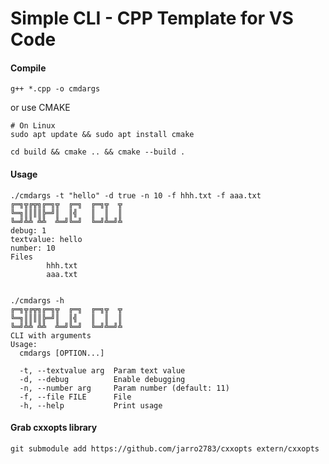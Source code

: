 # Simple CLI - CPP Template for VS Code
#### Compile
```
g++ *.cpp -o cmdargs
```
or use CMAKE
```
# On Linux
sudo apt update && sudo apt install cmake

cd build && cmake .. && cmake --build .
```

#### Usage
```
./cmdargs -t "hello" -d true -n 10 -f hhh.txt -f aaa.txt
╔═╗╦╔╦╗╔═╗╦  ╔═╗  ╔═╗╦  ╦
╚═╗║║║║╠═╝║  ║╣   ║  ║  ║
╚═╝╩╩ ╩╩  ╩═╝╚═╝  ╚═╝╩═╝╩
debug: 1
textvalue: hello
number: 10
Files
        hhh.txt
        aaa.txt


./cmdargs -h
╔═╗╦╔╦╗╔═╗╦  ╔═╗  ╔═╗╦  ╦
╚═╗║║║║╠═╝║  ║╣   ║  ║  ║
╚═╝╩╩ ╩╩  ╩═╝╚═╝  ╚═╝╩═╝╩
CLI with arguments
Usage:
  cmdargs [OPTION...]

  -t, --textvalue arg  Param text value
  -d, --debug          Enable debugging
  -n, --number arg     Param number (default: 11)
  -f, --file FILE      File
  -h, --help           Print usage

```

#### Grab cxxopts library
```
git submodule add https://github.com/jarro2783/cxxopts extern/cxxopts
```
